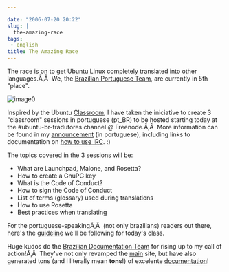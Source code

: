 ```yaml
---

date: "2006-07-20 20:22"
slug: |
  the-amazing-race
tags:
 - english
title: The Amazing Race
---
```


The race is on to get Ubuntu Linux completely translated into other
languages.Ã‚Â  We, the [Brazilian Portuguese
Team](https://launchpad.net/people/ubuntu-l10n-pt-br), are currently in
5th "place".

![image0](http://static.flickr.com/69/194104586_007ea9c25d_o.jpg)

Inspired by the Ubuntu [Classroom](https://wiki.ubuntu.com/Classroom), I
have taken the iniciative to create 3 "classroom" sessions in portuguese
(pt_BR) to be hosted starting today at the \#ubuntu-br-tradutores
channel @ Freenode.Ã‚Â  More information can be found in my
[announcement](http://blog.ogmaciel.com/?p=174) (in portuguese),
including links to documentation on [how to use
IRC](http://wiki.ubuntubrasil.org/UsandoIRC). :)

The topics covered in the 3 sessions will be:

-   What are Launchpad, Malone, and Rosetta?
-   How to create a GnuPG key
-   What is the Code of Conduct?
-   How to sign the Code of Conduct
-   List of terms (glossary) used during translations
-   How to use Rosetta
-   Best practices when translating

For the portuguese-speakingÃ‚Â  (not only brazilians) readers out there,
here's the
[guideline](http://wiki.ubuntubrasil.org/DiaDoTradutor1Sessao) we'll be
following for today's class.

Huge kudos do the [Brazilian Documentation
Team](http://wiki.ubuntubrasil.org/TimeDeDocumentacao) for rising up to
my call of action!Ã‚Â  They've not only revamped the
[main](http://ubuntubrasil.org/) site, but have also generated tons (and
I literally mean **tons**!) of excelente
[documentation](http://wiki.ubuntubrasil.org/Documentacao)!
